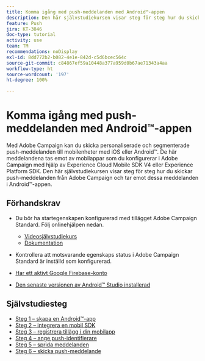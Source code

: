 ```yaml
---
title: Komma igång med push-meddelanden med Android™-appen
description: Den här självstudiekursen visar steg för steg hur du skickar push-meddelanden från Adobe Campaign och tar emot dessa meddelanden i Android™-appen.
feature: Push
jira: KT-3846
doc-type: tutorial
activity: use
team: TM
recommendations: noDisplay
exl-id: 8dd772b2-b082-4e1e-842d-c5d6bcec564c
source-git-commit: c84867ef59a10448a377a959d0b67ae71343a4aa
workflow-type: ht
source-wordcount: '197'
ht-degree: 100%

---
```


# Komma igång med push-meddelanden med Android™-appen

Med Adobe Campaign kan du skicka personaliserade och segmenterade push-meddelanden till mobilenheter med iOS eller Android™.
De här meddelandena tas emot av mobilappar som du konfigurerar i Adobe Campaign med hjälp av Experience Cloud Mobile SDK V4 eller Experience Platform SDK.
Den här självstudiekursen visar steg för steg hur du skickar push-meddelanden från Adobe Campaign och tar emot dessa meddelanden i Android™-appen.

## Förhandskrav

* Du bör ha startegenskapen konfigurerad med tillägget Adobe Campaign Standard. Följ onlinehjälpen nedan.
   * [Videosjälvstudiekurs](https://video.tv.adobe.com/v/26224?quality=12&learn=on)
   * [Dokumentation](https://experienceleague.adobe.com/docs/campaign-standard-learn/tutorials/communication-channels/mobile/configure-mobile-apps-using-aep-sdk.html?lang=sv)

* Kontrollera att motsvarande egenskaps status i Adobe Campaign Standard är inställd som konfigurerad.
* [Har ett aktivt Google Firebase-konto](https://firebase.google.com)
* [Den senaste versionen av Android™ Studio installerad](https://developer.android.com/studio)

## Självstudiesteg

* [Steg 1 – skapa en Android™-app](/help/tutorial-push-notifications-android/create-android-app.md)
* [Steg 2 – integrera en mobil SDK](/help/tutorial-push-notifications-android/integrating-with-mobile-sdk.md)
* [Steg 3 – registrera tillägg i din mobilapp](/help/tutorial-push-notifications-android/register-mobile-extensions.md)
* [Steg 4 – ange push-identifierare](/help/tutorial-push-notifications-android/set-push-identifier.md)
* [Steg 5 – sprida meddelanden](/help/tutorial-push-notifications-android/propagate-notification.md)
* [Steg 6 – skicka push-meddelande](/help/tutorial-push-notifications-android/send-push-notification.md)
